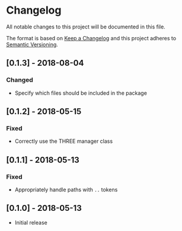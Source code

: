 # Changelog
All notable changes to this project will be documented in this file.

The format is based on [Keep a Changelog](http://keepachangelog.com/en/1.0.0/)
and this project adheres to [Semantic Versioning](http://semver.org/spec/v2.0.0.html).


## [0.1.3] - 2018-08-04
### Changed
- Specify which files should be included in the package

## [0.1.2] - 2018-05-15
### Fixed
- Correctly use the THREE manager class

## [0.1.1] - 2018-05-13
### Fixed
- Appropriately handle paths with `..` tokens

## [0.1.0] - 2018-05-13
- Initial release
